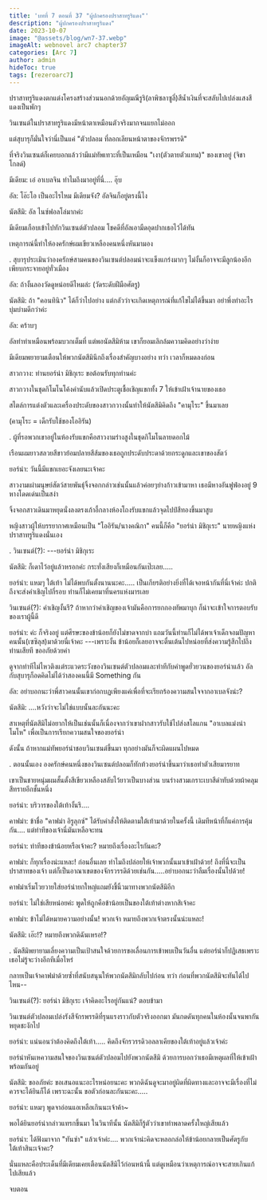```yaml
---
title: 'บทที่ 7 ตอนที่ 37 "ผู้ปกครองปราสาทรูริแดง"'
description: "ผู้ปกครองปราสาทรูริแดง"
date: 2023-10-07
image: "@assets/blog/wn7-37.webp"
imageAlt: webnovel arc7 chapter37
categories: [Arc 7]
author: admin
hideToc: true
tags: [rezeroarc7]
---
```


ปราสาทรูริแดงตกแต่งโครงสร้างส่วนนอกด้วยอัญมณีรูริ(ลาพิซลาซูลี่)​สีน้ำเงินที่จะสลับไปเปล่งแสงสีแดงเป็นพักๆ

วินเซนต์ในปราสาทรูริแดงมีหน้าตาเหมือนตัวจริงมากจนแยกไม่ออก

แต่สุบารุก็มั่นใจว่านี่เป็นแค่ "ตัวปลอม ที่ลอกเลียนหน้าตาของจักรพรรดิ"

ที่จริงวินเซนต์ก็เคยบอกแล้วว่ามีแม่ทัพเทวะที่เป็นเหมือน "เงา(ตัวตายตัวแทน)​" ของเขาอยู่ (จิชา โกลด์)

มีเดียม: เอ๋ อาเบลจิน ทำไมถึงมาอยู่ที่นี่.... อุ๊บ

อัล: โอ๊ะโอ เป็นอะไรไหม มีเดียมจัง? อัลจินก็อยู่ตรงนี้ไง

นัตสึมิ: อัล ไนซ์ฟอลโล่มากค่ะ

มีเดียมเกือบเข้าไปทักวินเซนต์ตัวปลอม โชคดีที่อัลเอามืดอุดปากเธอไว้ได้ทัน

เหตุการณ์นี้ทำให้องครักษ์ผมเขียวเหลืองคนหนึ่งหันมามอง

.
สุบารุประเมินว่าองครักษ์สามคนของวินเซนต์ปลอมน่าจะแข็งแกร่งมากๆ ไม่งั้นก็อาจจะมีลูกน้องอีกเพียบกระจายอยู่ทั่วเมือง

อัล: ถ้างั้นลองวัดดูหน่อยดีไหมล่ะ (วัดระดับฝีมือศัตรู)

นัตสึมิ: ถ้า "คอนทินิว" ได้ก็ว่าไปอย่าง แต่กลัวว่าจะเกิดเหตุการณ์ที่แก้ไขไม่ได้ขึ้นมา อย่าพึ่งทำอะไรบุ่มบ่ามดีกว่าค่ะ

อัล: คร้าบๆ

อัลทำท่าเหมือนพร้อมบวกเต็มที่ แต่พอนัตสึมิห้าม เขาก็ยอมเลิกล้มความคิดอย่างว่าง่าย

มีเดียมพยายามเตือนให้พวกนัตสึมินึกถึงเรื่องสำคัญบางอย่าง ทว่า เวลาก็หมดลงก่อน

สาวกวาง: ท่านยอร์น่า มิชิกุเระ ขอต้อนรับทุกท่านค่ะ

สาวกวางในชุดกิโมโนโค้งคำนับแล้วเปิดประตูเชื้อเชิญแขกทั้ง 7 ให้เข้าเฝ้าเจ้านายของเธอ

สไตล์การแต่งตัวและเครื่องประดับของสาวกวางนั้นทำให้นัตสึมิคิดถึง "คามุโระ" ขึ้นมาเลย

(คามุโระ = เด็กรับใช้ของโออิรัน)​

.
ผู้ที่รอพวกเขาอยู่ในห้องรับแขกคือสาวงามร่างสูงในชุดกิโมโนลายดอกไม้

เรือนผมยาวสลวยสีขาวย้อมปลายสีส้มของเธอถูกประดับประดาด้วยกระดูกและเขาของสัตว์

ยอร์น่า: วันนี้มีแขกเยอะจังเลยนะเจ้าคะ

สาวงามเผ่ามนุษย์สัตว์สายพันธุ์จิ้งจอกกล่าวเช่นนั้นแล้วค่อยๆย่างก้าวเข้ามาหา เธอมีหางอันฟูฟ่องอยู่ 9 หางโดดเด่นเป็นสง่า

จิ้งจอกสาวเดินมาหยุดนั่งลงตรงเก้าอี้กลางห้องโถงรับแขกแล้วจุดไปป์สีทองขึ้นมาสูบ

หญิงสาวผู้ให้บรรยากาศเหมือนเป็น "โออิรัน/นางคณิกา" คนนี้ก็คือ "ยอร์น่า มิชิกุเระ" นายหญิงแห่งปราสาทรูริแดงนั่นเอง

.
วินเซนต์(?)​: -​--ยอร์น่า มิชิกุเระ

นัตสึมิ: ก็เดาไว้อยู่แล้วหรอกค่ะ กระทั่งเสียงก็เหมือนกันเป๊ะเลย.....

ยอร์น่า: แหมๆ ใต้เท้า ไม่ได้พบกันตั้งนานนะคะ..... เป็นเกียรติอย่างยิ่งที่ได้เจอหน้ากันที่นี่เจ้าค่ะ ปกติถึงจะส่งคำเชิญไปกี่รอบ ท่านก็ไม่เคยมาที่นครแห่งมารเลย

วินเซนต์(?)​: คำเชิญงั้นรึ? ถ้าหากว่าคำเชิญของเจ้ามันคือการยกกองทัพมาบุก ก็น่าจะเข้าใจการตอบรับของเราผู้นี้ดี

ยอร์น่า: ค่ะ ก็จริงอยู่ แต่ศีรษะของข้าน้อยก็ยังไม่ขาดจากบ่า แถมวันนี้ท่านก็ไม่ได้พาเจ้าเด็กจอมปัญหาคนนั้น(เซซิลุส)มาด้วยนี่เจ้าคะ ---เพราะงั้น ข้าน้อยก็เลยอาจจะตื่นเต้นไปหน่อยที่ส่งความรู้สึกไปถึงท่านเสียที ขออภัยด้วยค่า

ดูจากท่าทีไม่ไหวติงแต่ระแวดระวังของวินเซนต์ตัวปลอมและท่าทีกับคำพูดยั่วยวนของยอร์น่าแล้ว อัลกับสุบารุก็อดคิดไม่ได้ว่าสองคนนี้มี Something กัน

อัล: อย่าบอกนะว่าพี่สาวคนนั้นเขาก่อกบฏเพียงแค่เพื่อที่จะเรียกร้องความสนใจจากอาเบลจังน่ะ?

นัตสึมิ: ....หวังว่าจะไม่ใช่แบบนั้นละกันนะคะ

สาเหตุที่นัตสึมิไม่อยากให้เป็นเช่นนั้นก็เนื่องจากว่าเขาฝากสาวรับใช้ไปส่งสโลแกน "อาเบลแม่งน่าโมโห" เพื่อเป็นการเรียกความสนใจของยอร์น่า

ดังนั้น ถ้าหากแม่ทัพยอร์น่าชอบวินเซนต์ขึ้นมา ทุกอย่างมันก็จะผิดแผนไปหมด

.
ตอนนั้นเอง องครักษ์คนหนึ่งของวินเซนต์ปลอมก็ทักท้วงยอร์น่าขึ้นมาว่าเธอทำตัวเสียมารยาท

เขาเป็นชายหนุ่มผมสั้นตั้งสีเขียวเหลืองสลับไว้ยาวเป็นบางส่วน บนร่างสวมเกราะเบาสีดำทับด้วยผ้าคลุมสีทรายอีกชั้นหนึ่ง

ยอร์น่า: บริวารของใต้เท้างั้นรึ....

คาฟม่า: ข้าชื่อ "คาฟม่า อิรูลุกซ์" ได้รับคำสั่งให้ติดตามใต้เท้ามาด้วยในครั้งนี้ เดิมทีหน้าที่ก็แค่การคุ้มกัน.... แต่ท่าทีของเจ้านี่มันเหลือจะทน

ยอร์น่า: ท่าทีของข้าน้อยหรือเจ้าคะ? หมายถึงเรื่องอะไรกันคะ?

คาฟม่า: ก็ทุกเรื่องน่ะแหละ! ก่อนอื่นเลย ทำไมถึงปล่อยให้เจ้าพวกนั้นมาเข้าเฝ้าด้วย! ถึงที่นี่จะเป็นปราสาทของเจ้า แต่ก็เป็นอาณาเขตของจักรวรรดิด้วยเช่นกัน.....อย่าบอกนะว่าลืมเรื่องนั้นไปด้วย!

คาฟม่าเริ่มโวยวายใส่ยอร์น่ายกใหญ่แถมยังชี้นิ้วมาทางพวกนัตสึมิอีก

ยอร์น่า: ไม่ใช่เสียหน่อยค่ะ พูดให้ถูกคือข้าน้อยเป็นของใต้เท้าต่างหากสิเจ้าคะ

คาฟม่า: ข้าไม่ได้หมายความอย่างนั้น! พวกเจ้า หมายถึงพวกเจ้าตรงนั้นน่ะแหละ!

นัตสึมิ: เอ๊ะ!? หมายถึงพวกดิฉันเหรอ!?

.
นัตสึมิพยายามเลี่ยงความเป็นเป้าสนใจด้วยการขอเลื่อนการเข้าพบเป็นวันอื่น แต่ยอร์น่าก็ปฏิเสธเพราะเธอไม่รู้จะว่างอีกทีเมื่อไหร่

กลายเป็นเจ้าคาฟม่าด้วยซ้ำที่สนับสนุนให้พวกนัตสึมิกลับไปก่อน ทว่า ก่อนที่พวกนัตสึมิจะทันได้ไปไหน--

วินเซนต์(?): ยอร์น่า มิชิกุเระ เจ้าคิดอะไรอยู่กันแน่? ตอบข้ามา

วินเซนต์ตัวปลอมเปล่งรังสีจักรพรรดิที่รุนแรงราวกับตัวจริงออกมา มันกดดันทุกคนในห้องนั้นจนพากันหยุดชะงักไป

ยอร์น่า: แน่นอนว่าต้องคิดถึงใต้เท้า..... คิดถึงจักรวรรดิวอลลาเคียของใต้เท้าอยู่แล้วเจ้าค่ะ

ยอร์น่าหันเหความสนใจของวินเซนต์ตัวปลอมไปยังพวกนัตสึมิ ด้วยการบอกว่าเธอมีเหตุผลที่ให้เข้าเฝ้าพร้อมกันอยู่

นัตสึมิ: ขออภัยค่ะ ขอเสนอแนะอะไรหน่อยนะคะ พวกดิฉันดูจะมาอยู่ผิดที่ผิดทางและอาจจะมีเรื่องที่ไม่ควรจะได้ยินก็ได้ เพราะฉะนั้น ขอตัวก่อนละกันนะคะ.....

ยอร์น่า: แหมๆ พูดจาอ่อนแอเหลือเกินนะเจ้าค้า~

พอได้ยินยอร์น่ากล่าวแทรกขึ้นมา ในวินาทีนั้น นัตสึมิก็รู้ตัวว่าเขาทำพลาดครั้งใหญ่เสียแล้ว

ยอร์น่า: ได้ฟังมาจาก "ทันซ่า" แล้วเจ้าค่ะ.... พวกเจ้าน่ะคิดจะหลอกล่อให้ข้าน้อยกลายเป็นศัตรูกับใต้เท้าสินะเจ้าคะ?

นั่นแหละคือประเด็นที่มีเดียมเคยเตือนนัตสึมิไว้ก่อนหน้านี้ แต่ดูเหมือนว่าเหตุการณ์อาจจะสายเกินแก้ไปเสียแล้ว

จบตอน
